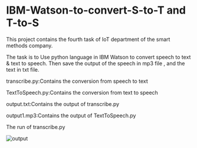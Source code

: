 # IBM-Watson-to-convert-S-to-T and T-to-S

This project contains the fourth task of IoT department of the smart methods company.

The task is to Use python language in IBM Watson to convert speech to text & text to speech.
Then save the output of the speech in mp3 file , and the text in txt file.


transcribe.py:Contains the conversion from speech to text

TextToSpeech.py:Contains the conversion from text to speech

output.txt:Contains the output of transcribe.py

output1.mp3:Contains the output of TextToSpeech.py


The run of transcribe.py

![output](https://user-images.githubusercontent.com/85634423/124976730-509a1e00-e038-11eb-854a-f2b9b14ea5bb.png)







